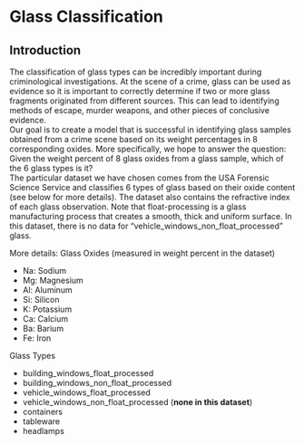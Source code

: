 # Glass Classification

## Introduction
The classification of glass types can be incredibly important during criminological investigations. At the scene of a crime, glass can be used as evidence so it is important to correctly determine if two or more glass fragments originated from different sources. This can lead to identifying methods of escape, murder weapons, and other pieces of conclusive evidence.  
Our goal is to create a model that is successful in identifying glass samples obtained from a crime scene based on its weight percentages in 8 corresponding oxides. More specifically, we hope to answer the question: Given the weight percent of 8 glass oxides from a glass sample, which of the 6 glass types is it?  
The particular dataset we have chosen comes from the USA Forensic Science Service and classifies 6 types of glass based on their oxide content (see below for more details). The dataset also contains the refractive index of each glass observation.
Note that float-processing is a glass manufacturing process that creates a smooth, thick and uniform surface. In this dataset, there is no data for “vehicle_windows_non_float_processed” glass.

More details:
Glass Oxides (measured in weight percent in the dataset)
- Na: Sodium
- Mg: Magnesium
- Al: Aluminum
- Si: Silicon
- K: Potassium
- Ca: Calcium
- Ba: Barium
- Fe: Iron

Glass Types
- building_windows_float_processed
- building_windows_non_float_processed
- vehicle_windows_float_processed
- vehicle_windows_non_float_processed (**none in this dataset**)
- containers
- tableware
- headlamps